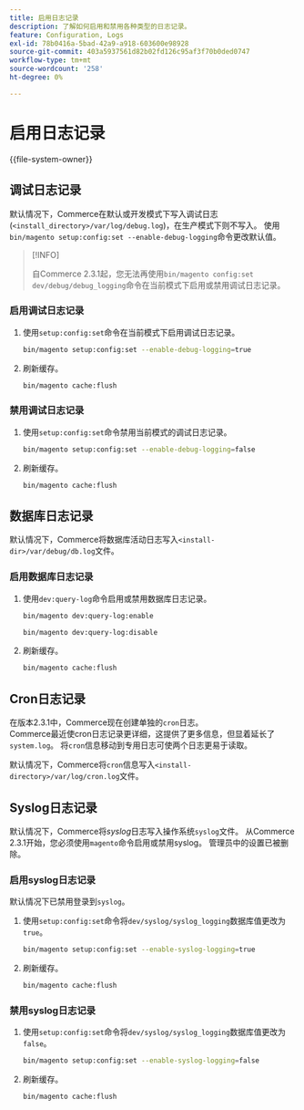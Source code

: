 ```yaml
---
title: 启用日志记录
description: 了解如何启用和禁用各种类型的日志记录。
feature: Configuration, Logs
exl-id: 78b0416a-5bad-42a9-a918-603600e98928
source-git-commit: 403a5937561d82b02fd126c95af3f70b0ded0747
workflow-type: tm+mt
source-wordcount: '258'
ht-degree: 0%

---
```


# 启用日志记录

{{file-system-owner}}

## 调试日志记录

默认情况下，Commerce在默认或开发模式下写入调试日志(`<install_directory>/var/log/debug.log`)，在生产模式下则不写入。 使用`bin/magento setup:config:set --enable-debug-logging`命令更改默认值。

>[!INFO]
>
>自Commerce 2.3.1起，您无法再使用`bin/magento config:set dev/debug/debug_logging`命令在当前模式下启用或禁用调试日志记录。

### 启用调试日志记录

1. 使用`setup:config:set`命令在当前模式下启用调试日志记录。

   ```bash
   bin/magento setup:config:set --enable-debug-logging=true
   ```

1. 刷新缓存。

   ```bash
   bin/magento cache:flush
   ```

### 禁用调试日志记录

1. 使用`setup:config:set`命令禁用当前模式的调试日志记录。

   ```bash
   bin/magento setup:config:set --enable-debug-logging=false
   ```

1. 刷新缓存。

   ```bash
   bin/magento cache:flush
   ```

## 数据库日志记录

默认情况下，Commerce将数据库活动日志写入`<install-dir>/var/debug/db.log`文件。

### 启用数据库日志记录

1. 使用`dev:query-log`命令启用或禁用数据库日志记录。

   ```bash
   bin/magento dev:query-log:enable
   ```

   ```bash
   bin/magento dev:query-log:disable
   ```

1. 刷新缓存。

   ```bash
   bin/magento cache:flush
   ```

## Cron日志记录

在版本2.3.1中，Commerce现在创建单独的`cron`日志。 \
Commerce最近使cron日志记录更详细，这提供了更多信息，但显着延长了`system.log`。
将`cron`信息移动到专用日志可使两个日志更易于读取。

默认情况下，Commerce将`cron`信息写入`<install-directory>/var/log/cron.log`文件。

## Syslog日志记录

默认情况下，Commerce将&#x200B;_syslog_&#x200B;日志写入操作系统`syslog`文件。
从Commerce 2.3.1开始，您必须使用`magento`命令启用或禁用syslog。
管理员中的设置已被删除。

### 启用syslog日志记录

默认情况下已禁用登录到`syslog`。

1. 使用`setup:config:set`命令将`dev/syslog/syslog_logging`数据库值更改为`true`。

   ```bash
   bin/magento setup:config:set --enable-syslog-logging=true
   ```

1. 刷新缓存。

   ```bash
   bin/magento cache:flush
   ```

### 禁用syslog日志记录

1. 使用`setup:config:set`命令将`dev/syslog/syslog_logging`数据库值更改为`false`。

   ```bash
   bin/magento setup:config:set --enable-syslog-logging=false
   ```

1. 刷新缓存。

   ```bash
   bin/magento cache:flush
   ```
